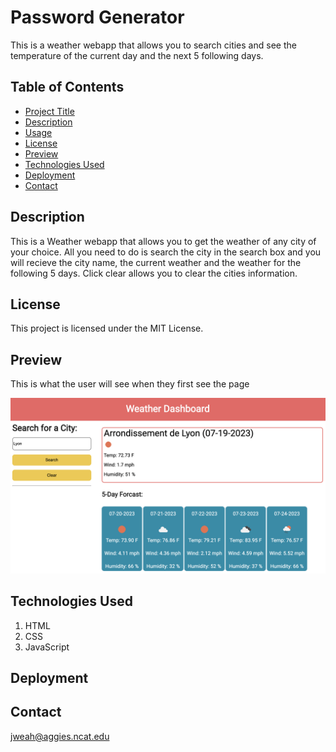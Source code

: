 # Password Generator

This is a weather webapp that allows you to search cities and see the temperature of the current day and the next 5 following days.

## Table of Contents

- [Project Title](#project-title)
- [Description](#description)
- [Usage](#usage)
- [License](#license)
- [Preview](#preview)
- [Technologies Used](#technologies-used)
- [Deployment](#deployment)
- [Contact](#contact)

## Description

This is a Weather webapp that allows you to get the weather of any city of your choice. All you need to do is search the city in the search box and you will recieve the city name, the current weather and the weather for the following 5 days.
Click clear allows you to clear the cities information.

## License

This project is licensed under the MIT License.

## Preview

This is what the user will see when they first see the page

![This weather app display weather for the city searched for.".](/images/Screenshot%202023-07-19%20at%203.18.22%20PM.png)

## Technologies Used

1. HTML
2. CSS
3. JavaScript

## Deployment

## Contact

jweah@aggies.ncat.edu
